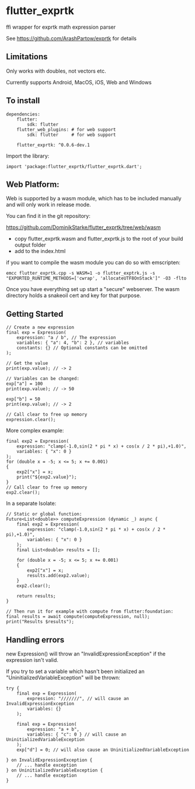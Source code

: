 # flutter_exprtk

ffi wrapper for exprtk math expression parser

See https://github.com/ArashPartow/exprtk for details

## Limitations
Only works with doubles, not vectors etc.

Currently supports Android, MacOS, iOS, Web and Windows






## To install
    dependencies:
        flutter:
            sdk: flutter
        flutter_web_plugins: # for web support
            sdk: flutter     # for web support

        flutter_exprtk: ^0.0.6-dev.1

Import the library:

    import 'package:flutter_exprtk/flutter_exprtk.dart';


## Web Platform:
Web is supported by a wasm module, which has to be included manually and will only work in release mode.

You can find it in the git repository:

https://github.com/DominikStarke/flutter_exprtk/tree/web/wasm

* copy flutter_exprtk.wasm and flutter_exprtk.js to the root of your build output folder
* add <script src="flutter_exprtk.js"></script> to the index.html

if you want to compile the wasm module you can do so with emscripten:
```
emcc flutter_exprtk.cpp -s WASM=1 -o flutter_exptrk.js -s "EXPORTED_RUNTIME_METHODS=['cwrap', 'allocateUTF8OnStack']" -O3 -flto
```

Once you have everything set up start a "secure" webserver. The wasm directory holds a snakeoil cert and key for that purpose.

## Getting Started
    // Create a new expression
    final exp = Expression(
        expression: "a / b", // The expression
        variables: { "a": 4, "b": 2 }, // variables
        constants: {} // Optional constants can be omitted
    );

    // Get the value
    print(exp.value); // -> 2

    // Variables can be changed:
    exp["a"] = 100
    print(exp.value); // -> 50

    exp["b"] = 50
    print(exp.value); // -> 2

    // Call clear to free up memory
    expression.clear();


More complex example:

    final exp2 = Expression(
        expression: "clamp(-1.0,sin(2 * pi * x) + cos(x / 2 * pi),+1.0)",
        variables: { "x": 0 }
    );
    for (double x = -5; x <= 5; x += 0.001)
    {
        exp2["x"] = x;
        print("${exp2.value}");
    }
    // Call clear to free up memory
    exp2.clear();

In a separate Isolate:

    // Static or global function:
    Future<List<double>> computeExpression (dynamic _) async {
        final exp2 = Expression(
            expression: "clamp(-1.0,sin(2 * pi * x) + cos(x / 2 * pi),+1.0)",
            variables: { "x": 0 }
        );
        final List<double> results = [];

        for (double x = -5; x <= 5; x += 0.001)
        {
            exp2["x"] = x;
            results.add(exp2.value);
        }
        exp2.clear();

        return results;
    }

    // Then run it for example with compute from flutter:foundation:
    final results = await compute(computeExpression, null);
    print("Results $results");

## Handling errors

new Expression() will throw an "InvalidExpressionException" if the expression isn't valid.

If you try to set a variable which hasn't been initialized an "UninitializedVariableException" will be thrown:

    try {
        final exp = Expression(
            expression: "///////", // will cause an InvalidExpressionException
            variables: {}
        );

        final exp = Expression(
            expression: "a + b",
            variables: { "c": 0 } // will cause an UninitializedVariableException
        );
        exp["d"] = 0; // will also cause an UninitializedVariableException

    } on InvalidExpressionException {
        // ... handle exception
    } on UninitializedVariableException {
        // ... handle exception
    }

